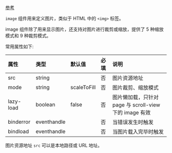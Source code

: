 
[参考](https://developers.weixin.qq.com/miniprogram/dev/component/image.html)

`image` 组件用来定义图片，类似于 HTML 中的 `<img>` 标签。

image 组件除了用来显示图片，还支持对图片进行裁剪或缩放，提供了 5 种缩放模式和 9 种裁剪模式。

常用属性如下:

| 属性 | 类型 | 默认值 | 必填 | 说明 |
|:----|:-----|:------|:-----|:-----|
| src | string | | 否 | 图片资源地址 |
| mode | string | scaleToFill | 否 | 图片裁剪、缩放模式 |
| lazy-load | boolean | false | 否 | 图片懒加载，只针对 page 与 scroll-view 下的 image 有效 |
| binderror | eventhandle | | 否 | 当错误发生时触发 |
| bindload | eventhandle | | 否 | 当图片载入完毕时触发 |

图片资源地址 `src` 可以是本地路径或 URL 地址。

